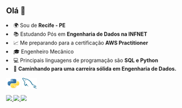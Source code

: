 ## Olá 👋

<li>🌍 Sou de <b>Recife - PE</b>
<li>📚 Estudando Pós em <b>Engenharia de Dados na INFNET</b>
<li>📈 Me preparando para a certificação <b>AWS Practitioner</b>
<li>🎓 Engenheiro Mecânico
<li>💻 Principais linguagens de programação são <b>SQL e Python</b>
<li>🚀 <b>Caminhando para uma carreira sólida em Engenharia de Dados.</b>


<div style="display: inline_block"><br>
  <img align="center" alt="Python" height="30" width="40" src="https://raw.githubusercontent.com/devicons/devicon/master/icons/python/python-original.svg">
  <img align="center" alt="SQL" height="30" width="40" src="https://raw.githubusercontent.com/devicons/devicon/master/icons/mysql/mysql-original.svg">
</div>
<br>

<div>
  <a href="https://https://www.linkedin.com/in/nicksonmelo" target="_blank">
    <img src="https://img.shields.io/badge/LinkedIn-0A66C2?style=flat&logo=linkedin&logoColor=white" target="_blank">
  </a>
  <a href="https://www.instagram.com/nicksonmelo" target="_blank">
    <img src="https://img.shields.io/badge/Instagram-E4405F?style=flat&logo=instagram&logoColor=white" target="_blank">
  </a>
  <a href="nicksonmelo@outlook.com">
    <img src="https://img.shields.io/badge/Gmail-EA4335?style=flat&logo=gmail&logoColor=white">
  </a>
</div>

  
